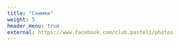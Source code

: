 ```yaml
---
title: "Снимки"
weight: 5
header_menu: true
external: https://www.facebook.com/club.pasteli/photos
---
```

